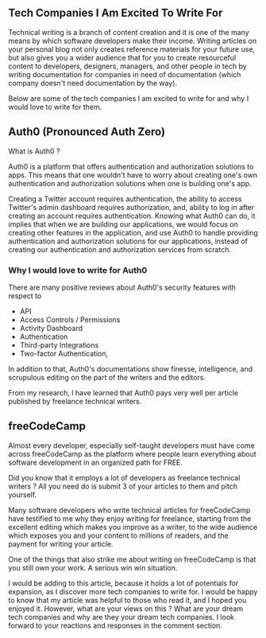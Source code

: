 ## Tech Companies I Am Excited To Write For

Technical writing is a branch of content creation and it is one of the many means by which software developers make their income. Writing articles on your personal blog not only creates reference materials for your future use, but also gives you a wider audience that for you to create resourceful content to developers, designers, managers, and other people in tech by writing documentation for companies in need of documentation (which company doesn't need documentation by the way).

Below are some of the tech companies I am excited to write for and why I would love to write for them.

## Auth0 (Pronounced Auth Zero)
What is Auth0 ? 

Auth0 is a platform that offers authentication and authorization solutions to apps. This means that one wouldn't have to worry about creating one's own authentication and authorization solutions when one is building one's app. 

Creating a Twitter account requires authentication, the ability to access Twitter's admin dashboard requires authorization, and, ability to log in after creating an account requires authentication. Knowing what Auth0 can do, it implies that when we are building our applications,  we would focus on creating other features in the application, and use Auth0 to handle providing authentication and authorization solutions for our applications, instead of creating our authentication and authorization services from scratch. 

### Why I would love to write for Auth0
There are many positive reviews about Auth0's security features with respect to
- API
- Access Controls / Permissions
- Activity Dashboard
- Authentication
- Third-party Integrations
- Two-factor Authentication, 

In addition to that, Auth0's documentations show finesse, intelligence, and scrupulous editing on the part of the writers and the editors. 

From my research, I have learned that Auth0 pays very well per article published by freelance technical writers. 

## freeCodeCamp
Almost every developer, especially self-taught developers must have come across freeCodeCamp as the platform where people learn everything about software development in an organized path for FREE. 

Did you know that it employs a lot of developers as freelance technical writers ? All you need do is submit 3 of your articles to them and pitch yourself. 

Many software developers who write technical articles for freeCodeCamp have testified to me why they enjoy writing for freelance, starting from the excellent editing which makes you improve as a writer, to the wide audience which exposes you and your content to millions of readers, 
and the payment for writing your article.

One of the things that also strike me about writing on freeCodeCamp is that you still own your work. A serious win win situation. 

I would be adding to this article, because it holds a lot of potentials for expansion, as I discover more tech companies to write for. I would be happy to know that my article was helpful to those who read it, and I hoped you enjoyed it. However, what are your views on this ? What are your dream tech companies and why are they your dream tech companies. I look forward to your reactions and responses in the comment section. 

